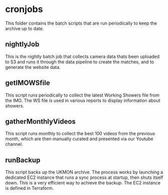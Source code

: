 # cronjobs

This folder contains the batch scripts that are run periodically to keep the archive up to date. 

## nightlyJob
This is the nightly batch job that collects camera data thats been uploaded to S3 and runs it through
the data pipeline to create the matches, and to generate the website data. 

## getIMOWSfile
This script runs periodically to collect the latest Working Showers file from the IMO. The WS file is used
in various reports to display information about showers.

## gatherMonthlyVideos
This script runs monthly to collect the best 100 videos from the previous month, which are then manually
curated and presented via our Youtube channel.

## runBackup
This script backs up the UKMON archive. The process works by launching a dedicated EC2 instance that runs 
a sync process at startup, then shuts itself down. This is a very efficient way to achieve the backup. The EC2 instance is defined in Terraform.  